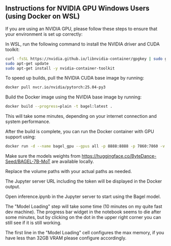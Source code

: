 ## Instructions for NVIDIA GPU Windows Users (using Docker on WSL)
If you are using an NVIDIA GPU, please follow these steps to ensure that your environment is set up correctly:

In WSL, run the following command to install the NVIDIA driver and CUDA toolkit:
```bash
curl -fsSL https://nvidia.github.io/libnvidia-container/gpgkey | sudo gpg --dearmor -o /usr/share/keyrings/nvidia-container-toolkit-keyring.gpg && curl -s -L https://nvidia.github.io/libnvidia-container/stable/deb/nvidia-container-toolkit.list | sed 's#deb https://#deb [signed-by=/usr/share/keyrings/nvidia-container-toolkit-keyring.gpg] https://#g' | sudo tee /etc/apt/sources.list.d/nvidia-container-toolkit.list
sudo apt-get update
sudo apt-get install -y nvidia-container-toolkit
```

To speed up  builds, pull the NVIDIA CUDA base image by running:
```bash
docker pull nvcr.io/nvidia/pytorch:25.04-py3
```

Build the Docker image using the NVIDIA base image by running:
```bash
docker build --progress=plain -t bagel:latest .
```

This will take some minutes, depending on your internet connection and system performance.

After the build is complete, you can run the Docker container with GPU support using:
```bash
docker run -d --name bagel_gpu --gpus all -p 8888:8888 -p 7860:7860 -v D:\_GIT\Bagel\models:/models -v D:\_GIT\Bagel\Bagel:/workspace/Bagel bagel:latest
```

Make sure the models weights from https://huggingface.co/ByteDance-Seed/BAGEL-7B-MoT are available locally.

Replace the volume paths with your actual paths as needed.

The Jupyter server URL including the token will be displayed in the Docker output.

Open inference.ipynb in the Jupyter server to start using the Bagel model.

The "Model Loading" step will take some time (10 minutes on my quite fast dev machine). The progress bar widget in the notebook seems to die after some minutes, but by clicking on the dot in the upper right corner you can still see if it is still working.

The first line in the "Model Loading" cell configures the max memory, if you have less than 32GB VRAM please configure accordingly.